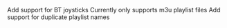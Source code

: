 Add support for BT joysticks
Currently only supports m3u playlist files
Add support for duplicate playlist names
